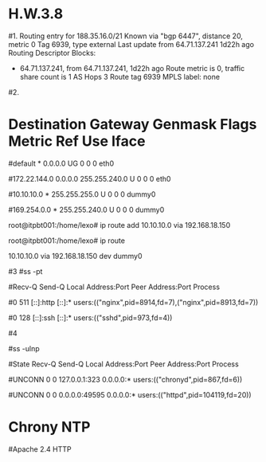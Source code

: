 # H.W.3.8

#1. Routing entry for 188.35.16.0/21
  Known via "bgp 6447", distance 20, metric 0
  Tag 6939, type external
  Last update from 64.71.137.241 1d22h ago
  Routing Descriptor Blocks:
  * 64.71.137.241, from 64.71.137.241, 1d22h ago
      Route metric is 0, traffic share count is 1
      AS Hops 3
      Route tag 6939
      MPLS label: none

#2.



# Destination     Gateway         Genmask         Flags Metric Ref    Use Iface

#default          *              0.0.0.0         UG    0      0        0 eth0

#172.22.144.0    0.0.0.0         255.255.240.0   U     0      0        0 eth0

#10.10.10.0       *              255.255.255.0   U     0      0        0 dummy0

#169.254.0.0      *              255.255.240.0   U     0      0        0 dummy0

root@itpbt001:/home/lexo# ip route add 10.10.10.0 via 192.168.18.150

root@itpbt001:/home/lexo# ip route

10.10.10.0 via 192.168.18.150 dev dummy0



#3
#ss -pt

#Recv-Q      Send-Q           Local Address:Port             Peer Address:Port     Process                       

#0           511                       [::]:http                     [::]:*         users:(("nginx",pid=8914,fd=7),("nginx",pid=8913,fd=7))      

#0           128                       [::]:ssh                      [::]:*         users:(("sshd",pid=973,fd=4))                                

#4

#ss -ulnp

#State       Recv-Q     Send-Q       Local Address:Port          Peer Address:Port     Process

#UNCONN      0          0            127.0.0.1:323               0.0.0.0:*             users:(("chronyd",pid=867,fd=6))

#UNCONN      0          0            0.0.0.0:49595               0.0.0.0:*             users:(("httpd",pid=104119,fd=20))

# Сhrony NTP

#Apache 2.4 HTTP
